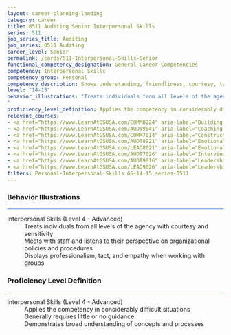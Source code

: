 ```yaml
---
layout: career-planning-landing
category: career
title: 0511 Auditing Senior Interpersonal Skills
series: 511
job_series_title: Auditing
job_series: 0511 Auditing
career_level: Senior
permalink: /cards/511-Interpersonal-Skills-Senior
functional_competency_designation: General Career Competencies
competency: Interpersonal Skills
competency_group: Personal
competency_description: Shows understanding, friendliness, courtesy, tact, empathy, concern, and politeness to others; develops and maintains effective relationships with others; may include effectively dealing with individuals who are difficult, hostile, or distressed; relates well to people from varied backgrounds and different situations; is sensitive to cultural diversity, race, gender, disabilities, and other individual differences
level: "14-15"
behavior_illustrations: "Treats individuals from all levels of the agency with courtesy and sensitivity ? Meets with staff and listens to their perspective on organizational policies and procedures ? Displays professionalism, tact, and empathy when working with groups
"
proficiency_level_definition: Applies the competency in considerably difficult situations ? Generally requires little or no guidance ? Demonstrates broad understanding of concepts and processes
relevant_courses: 
- <a href="https://www.LearnAtGSUSA.com/COMM8224" aria-label="Building Effetive Organizatinal Relationships&#58; A Supervisor's RX (COMM8210), GSU - https://www.LearnAtGSUSA.com/COMM8224">Building Effetive Organizatinal Relationships&#58; A Supervisor's RX (COMM8210), GSU</a>
- <a href="https://www.LearnAtGSUSA.com/AUDT9041" aria-label="Coaching Audit Staff for High Perfromance (AUDT9035), GSU - https://www.LearnAtGSUSA.com/AUDT9041">Coaching Audit Staff for High Perfromance (AUDT9035), GSU</a>
- <a href="https://www.LearnAtGSUSA.com/COMM7014" aria-label="Constructive Conflict Resolution (COMM7004), GSU - https://www.LearnAtGSUSA.com/COMM7014">Constructive Conflict Resolution (COMM7004), GSU</a>
- <a href="https://www.LearnAtGSUSA.com/AUDT8921" aria-label="Emotionally Intelligent Auditor&#58; The Power of Influence and Situational Awareness (AUDT8911), GSU - https://www.LearnAtGSUSA.com/AUDT8921">Emotionally Intelligent Auditor&#58; The Power of Influence and Situational Awareness (AUDT8911), GSU</a>
- <a href="https://www.LearnAtGSUSA.com/LEAD8021" aria-label="Emotionally Intelligent Leaders (LEAD8007), GSU - https://www.LearnAtGSUSA.com/LEAD8021">Emotionally Intelligent Leaders (LEAD8007), GSU</a>
- <a href="https://www.LearnAtGSUSA.com/AUDT7026" aria-label="Interviewing Techniques for Auditors (AUDT7012), GSU - https://www.LearnAtGSUSA.com/AUDT7026">Interviewing Techniques for Auditors (AUDT7012), GSU</a>
- <a href="https://www.LearnAtGSUSA.com/AUDT9016" aria-label="Leadership, Motivation and Accountability for High Performance Audit Organizations (AUDT9010), GSU - https://www.LearnAtGSUSA.com/AUDT9016">Leadership, Motivation and Accountability for High Performance Audit Organizations (AUDT9010), GSU</a>
- <a href="https://www.LearnAtGSUSA.com/LEAD9026" aria-label="Leadership, Motivation and Accountability for High Performance Organizations (LEAD9020), GSU - https://www.LearnAtGSUSA.com/LEAD9026">Leadership, Motivation and Accountability for High Performance Organizations (LEAD9020), GSU</a>
filters: Personal-Interpersonal-Skills GS-14-15 series-0511
---
```


<div class="desktop:grid-col-6 margin-y-3">
  <div class="border-top-2 bg-white padding-3 shadow-5 height-full members-hover border-1px button-border border-top-blue radius-lg card-text-color">
    <h3>Behavior Illustrations</h3>
    <hr style="background-color: #1b74e0 !important;"/>
    <dl class="text-base card-content-color"><dt>Interpersonal Skills (Level 4 - Advanced)</dt><dd>Treats individuals from all levels of the agency with courtesy and sensitivity </dd><dd> Meets with staff and listens to their perspective on organizational policies and procedures </dd><dd> Displays professionalism, tact, and empathy when working with groups
</dd></dl>
  </div>
</div>
<div class="desktop:grid-col-6 margin-y-3">
  <div class="border-top-2 bg-white padding-3 shadow-5 height-full members-hover border-1px button-border border-top-blue radius-lg card-text-color">
    <h3>Proficiency Level Definition</h3>
     <hr style="background-color: #1b74e0 !important;"/>
    <dl class="text-base card-content-color"><dt>Interpersonal Skills (Level 4 - Advanced)</dt><dd>Applies the competency in considerably difficult situations </dd><dd> Generally requires little or no guidance </dd><dd> Demonstrates broad understanding of concepts and processes</dd></dl>
  </div>
</div>